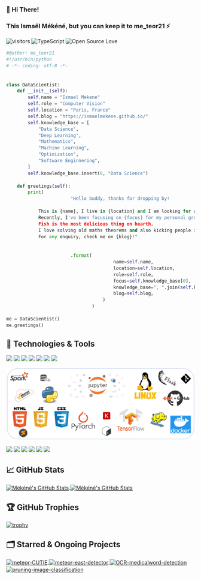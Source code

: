 ### 👋 Hi There! 
### This Ismaël Mékéné, but you can keep it to me_teor21 ⚡

<!--
**IsmaelMekene/IsmaelMekene** is a ✨ _special_ ✨ repository because its `README.md` (this file) appears on your GitHub profile.

Here are some ideas to get you started:

- 🔭 I’m currently working on ...
- 🌱 I’m currently learning ...
- 👯 I’m looking to collaborate on ...
- 🤔 I’m looking for help with ...
- 💬 Ask me about ...
- 📫 How to reach me: ...
- 😄 Pronouns: ...
- ⚡ Fun fact: ...
👋



-->
![visitors](https://visitor-badge.laobi.icu/badge?page_id=IsmaelMekene.IsmaelMekene)
![TypeScript](https://badges.frapsoft.com/typescript/code/typescript.png?v=101)
![Open Source Love](https://badges.frapsoft.com/os/v1/open-source.svg?v=102)<!--(https://github.com/ellerbrock/open-source-badge/)-->  


```python
#@uthor: me_teor21
#!/usr/bin/python
# -*- coding: utf-8 -*-


class DataScientist:
    def __init__(self):
        self.name = "Ismael Mekene"
        self.role = "Computer Vision"
        self.location = "Paris, France"
        self.blog = "https://ismaelmekene.github.io/"
        self.knowledge_base = [
            "Data Science",
            "Deep Learning",
            "Mathematics",
            "Machine Learning",
            "Optimization",
            "Software Enginnering",
        ]
        self.knowledge_base.insert(0, "Data Science")

    def greetings(self):
        print(
                        "Hello buddy, thanks for dropping by!
            
            This is {name}, I live in {location} and I am looking for a internship in {role}.
            Recently, I've been focusing on {focus} for my personal growth.
            Fish is the most delicious thing on hearth.
            I love solving old maths theorems and also kicking people in the head.
            For any enquiry, check me on {blog}!"
                        
                        
                        .format(                            
                                        name=self.name,
                                        location=self.location,
                                        role=self.role,
                                        focus=self.knowledge_base[0],
                                        knowledge_base=", ".join(self.knowledge_base[1:]),
                                        blog=self.blog,
                                    )
                                )

me = DataScientist()
me.greetings()

```

## 🔧 Technologies & Tools

![](https://img.shields.io/badge/OS-Linux-informational?style=flat&logo=linux&logoColor=white&color=6aa6f8)
![](https://img.shields.io/badge/Editor-VS_Code-informational?style=flat&logo=visual-studio-code&logoColor=white&color=6aa6f8)
![](https://img.shields.io/badge/Editor-Sublim_Text-informational?style=flat&logo=sublim-text&logoColor=white&color=6aa6f8)
![](https://img.shields.io/badge/Code-Python-informational?style=flat&logo=python&logoColor=white&color=6aa6f8)
![](https://img.shields.io/badge/code-Juputer_Notebook-informational?style=flat&logo=jupyter-notebook&logoColor=white&color=6aa6f8)
![](https://img.shields.io/badge/Code-JavaScript-informational?style=flat&logo=javascript&logoColor=white&color=6aa6f8)
![](https://img.shields.io/badge/Shell-Bash-informational?style=flat&logo=gnu-bash&logoColor=white&color=6aa6f8)

<p align="center">
  <img src="https://github.com/IsmaelMekene/Metaheuristics--Stochastic-Optimization/blob/main/images/theprev.png"/>
</p>

![](https://img.shields.io/badge/Tools-Docker-informational?style=flat&logo=docker&logoColor=white&color=6aa6f8)
![](https://img.shields.io/badge/Tools-AWS-informational?style=flat&logo=aws&logoColor=white&color=6aa6f8)
![](https://img.shields.io/badge/Tools-Tensorflow-informational?style=flat&logo=tensorflow&logoColor=white&color=6aa6f8)
![](https://img.shields.io/badge/Tools-Pytorch-informational?style=flat&logo=pytorch&logoColor=white&color=6aa6f8)
![](https://img.shields.io/badge/Tools-Hadoop-informational?style=flat&logo=hadoop&logoColor=white&color=6aa6f8)
![](https://img.shields.io/badge/Tools-Sql-informational?style=flat&logo=sql&logoColor=white&color=6aa6f8)





## &#x1f4c8; GitHub Stats

<a href="https://github.com/IsmaelMekene/IsmaelMekene">
  <img align="center" src="https://github-readme-stats.vercel.app/api/top-langs/?username=IsmaelMekene&hide=c%2B%2B,c,html&title_color=6aa6f8&text_color=8a919a&icon_color=6aa6f8&bg_color=0e1116" alt="Mékéné's GitHub Stats" />
</a>

<a href="https://github.com/IsmaelMekene/IsmaelMekene">
  <img align="center" src="https://github-readme-stats.vercel.app/api?username=IsmaelMekene&show_icons=true&line_height=27&count_private=true&title_color=6aa6f8&text_color=8a919a&icon_color=6aa6f8&bg_color=0e1116" alt="Mékéné's GitHub Stats" />
</a>

## 🏆 GitHub Trophies

[![trophy](https://github-profile-trophy.vercel.app/?username=IsmaelMekene&theme=nord&column=7)](https://github.com/IsmaelMekene)


## 🗂️ Starred &  Ongoing Projects

<a href="https://github.com/IsmaelMekene/meteor-CUTIE">
  <img align="center" src="https://github-readme-stats.vercel.app/api/pin/?username=IsmaelMekene&repo=meteor-CUTIE&show_icons=true&line_height=27&title_color=6aa6f8&text_color=8a919a&icon_color=6aa6f8&bg_color=0e1116" alt="meteor-CUTIE" />
</a>

<a href="https://github.com/IsmaelMekene/meteor-east-detector">
  <img align="center" src="https://github-readme-stats.vercel.app/api/pin/?username=IsmaelMekene&repo=meteor-east-detector&show_icons=true&line_height=27&title_color=6aa6f8&text_color=8a919a&icon_color=6aa6f8&bg_color=0e1116" alt="meteor-east-detector" />
</a>

<a href="https://github.com/IsmaelMekene/OCR-medicalword-detection">
  <img align="center" src="https://github-readme-stats.vercel.app/api/pin/?username=IsmaelMekene&repo=OCR-medicalword-detection&show_icons=true&line_height=27&title_color=6aa6f8&text_color=8a919a&icon_color=6aa6f8&bg_color=0e1116" alt="OCR-medicalword-detection" />
</a>
 
<a href="https://github.com/IsmaelMekene/pruning-image-classification">
  <img align="center" src="https://github-readme-stats.vercel.app/api/pin/?username=IsmaelMekene&repo=pruning-image-classification&show_icons=true&line_height=27&title_color=6aa6f8&text_color=8a919a&icon_color=6aa6f8&bg_color=0e1116" alt="pruning-image-classification" />
</a>
 
